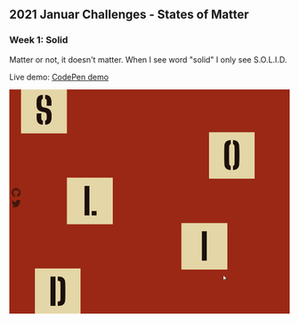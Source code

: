 ## 2021 Januar Challenges - States of Matter
### Week 1: Solid

Matter or not, it doesn't matter. When I see word "solid" I only see S.O.L.I.D.

Live demo: [CodePen demo](https://codepen.io/panvicka/pen/GRjBvgV)


 ![stick men](screen_gif.gif)
